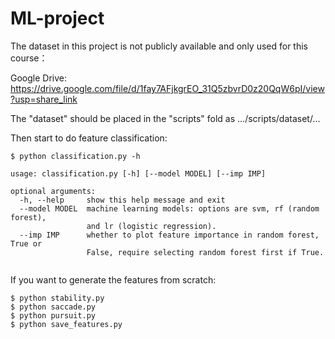 # ML-project

The dataset in this project is not publicly available and only used for this course：

Google Drive: https://drive.google.com/file/d/1fay7AFjkgrEO_31Q5zbvrD0z20QqW6pI/view?usp=share_link

The "dataset" should be placed in the "scripts" fold as .../scripts/dataset/...

Then start to do feature classification:
```
$ python classification.py -h

usage: classification.py [-h] [--model MODEL] [--imp IMP]

optional arguments:
  -h, --help     show this help message and exit
  --model MODEL  machine learning models: options are svm, rf (random forest),
                 and lr (logistic regression).
  --imp IMP      whether to plot feature importance in random forest, True or
                 False, require selecting random forest first if True.
                 
```
If you want to generate the features from scratch:
```
$ python stability.py
$ python saccade.py
$ python pursuit.py
$ python save_features.py
```
